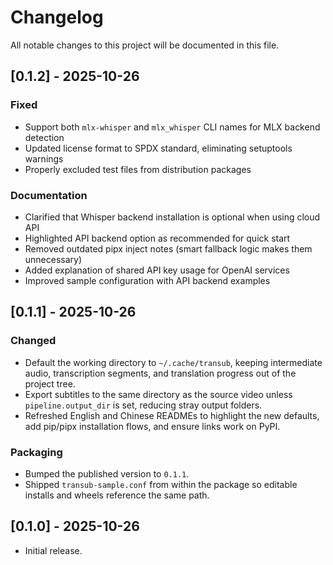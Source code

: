 # Changelog

All notable changes to this project will be documented in this file.

## [0.1.2] - 2025-10-26

### Fixed
- Support both `mlx-whisper` and `mlx_whisper` CLI names for MLX backend detection
- Updated license format to SPDX standard, eliminating setuptools warnings
- Properly excluded test files from distribution packages

### Documentation
- Clarified that Whisper backend installation is optional when using cloud API
- Highlighted API backend option as recommended for quick start
- Removed outdated pipx inject notes (smart fallback logic makes them unnecessary)
- Added explanation of shared API key usage for OpenAI services
- Improved sample configuration with API backend examples

## [0.1.1] - 2025-10-26

### Changed
- Default the working directory to `~/.cache/transub`, keeping intermediate audio, transcription segments, and translation progress out of the project tree.
- Export subtitles to the same directory as the source video unless `pipeline.output_dir` is set, reducing stray output folders.
- Refreshed English and Chinese READMEs to highlight the new defaults, add pip/pipx installation flows, and ensure links work on PyPI.

### Packaging
- Bumped the published version to `0.1.1`.
- Shipped `transub-sample.conf` from within the package so editable installs and wheels reference the same path.

## [0.1.0] - 2025-10-26

- Initial release.
